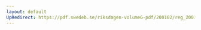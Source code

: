 ```yaml
---
layout: default
UpRedirect: https://pdf.swedeb.se/riksdagen-volumeG-pdf/200102/reg_200102/reg_200102_0314.pdf
---
```


